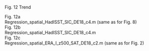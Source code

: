 Fig. 12 Trend<br/>

Fig. 12a<br/>
Regression_spatial_HadISST_SIC_DE18_c4.m (same as for Fig. 8)<br/>
Fig. 12b<br/>
Regression_spatial_HadISST_SIC_DE18_c4.m<br/>
Fig. 12c<br/>
Regression_spatial_ERA_I_z500_SAT_DE18_c2.m (same as for Fig. 2)<br/>
